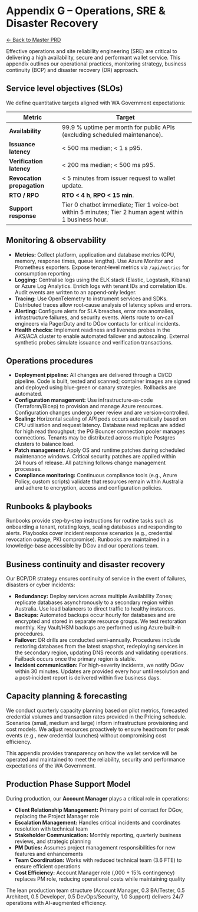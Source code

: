 # Appendix G – Operations, SRE & Disaster Recovery

[← Back to Master PRD](./PRD_Master.md#documentation-structure)

Effective operations and site reliability engineering (SRE) are critical to delivering a high availability, secure and performant wallet service.  This appendix outlines our operational practices, monitoring strategy, business continuity (BCP) and disaster recovery (DR) approach.

## Service level objectives (SLOs)

We define quantitative targets aligned with WA Government expectations:

| Metric | Target |
| --- | --- |
| **Availability** | 99.9 % uptime per month for public APIs (excluding scheduled maintenance). |
| **Issuance latency** | < 500 ms median; < 1 s p95. |
| **Verification latency** | < 200 ms median; < 500 ms p95. |
| **Revocation propagation** | < 5 minutes from issuer request to wallet update. |
| **RTO / RPO** | **RTO < 4 h**, **RPO < 15 min**. |
| **Support response** | Tier 0 chatbot immediate; Tier 1 voice‑bot within 5 minutes; Tier 2 human agent within 1 business hour. |

## Monitoring & observability

* **Metrics:** Collect platform, application and database metrics (CPU, memory, response times, queue lengths).  Use Azure Monitor and Prometheus exporters.  Expose tenant‑level metrics via `/api/metrics` for consumption reporting.
* **Logging:** Centralise logs using the ELK stack (Elastic, Logstash, Kibana) or Azure Log Analytics.  Enrich logs with tenant IDs and correlation IDs.  Audit events are written to an append‑only ledger.
* **Tracing:** Use OpenTelemetry to instrument services and SDKs.  Distributed traces allow root‑cause analysis of latency spikes and errors.
* **Alerting:** Configure alerts for SLA breaches, error rate anomalies, infrastructure failures, and security events.  Alerts route to on‑call engineers via PagerDuty and to DGov contacts for critical incidents.
* **Health checks:** Implement readiness and liveness probes in the AKS/ACA cluster to enable automated failover and autoscaling.  External synthetic probes simulate issuance and verification transactions.

## Operations procedures

* **Deployment pipeline:** All changes are delivered through a CI/CD pipeline.  Code is built, tested and scanned; container images are signed and deployed using blue‑green or canary strategies.  Rollbacks are automated.
* **Configuration management:** Use infrastructure‑as‑code (Terraform/Bicep) to provision and manage Azure resources.  Configuration changes undergo peer review and are version‑controlled.
* **Scaling:** Horizontal scaling of API pods occurs automatically based on CPU utilisation and request latency.  Database read replicas are added for high read throughput; the PG Bouncer connection pooler manages connections.  Tenants may be distributed across multiple Postgres clusters to balance load.
* **Patch management:** Apply OS and runtime patches during scheduled maintenance windows.  Critical security patches are applied within 24 hours of release.  All patching follows change management processes.
* **Compliance monitoring:** Continuous compliance tools (e.g., Azure Policy, custom scripts) validate that resources remain within Australia and adhere to encryption, access and configuration policies.

## Runbooks & playbooks

Runbooks provide step‑by‑step instructions for routine tasks such as onboarding a tenant, rotating keys, scaling databases and responding to alerts.  Playbooks cover incident response scenarios (e.g., credential revocation outage, PKI compromise).  Runbooks are maintained in a knowledge‑base accessible by DGov and our operations team.

## Business continuity and disaster recovery

Our BCP/DR strategy ensures continuity of service in the event of failures, disasters or cyber incidents:

* **Redundancy:** Deploy services across multiple Availability Zones; replicate databases asynchronously to a secondary region within Australia.  Use load balancers to direct traffic to healthy instances.
* **Backups:** Automated backups occur hourly for databases and are encrypted and stored in separate resource groups.  We test restoration monthly.  Key Vault/HSM backups are performed using Azure built‑in procedures.
* **Failover:** DR drills are conducted semi‑annually.  Procedures include restoring databases from the latest snapshot, redeploying services in the secondary region, updating DNS records and validating operations.  Failback occurs once the primary region is stable.
* **Incident communication:** For high‑severity incidents, we notify DGov within 30 minutes.  Updates are provided every hour until resolution and a post‑incident report is delivered within five business days.

## Capacity planning & forecasting

We conduct quarterly capacity planning based on pilot metrics, forecasted credential volumes and transaction rates provided in the Pricing schedule.  Scenarios (small, medium and large) inform infrastructure provisioning and cost models.  We adjust resources proactively to ensure headroom for peak events (e.g., new credential launches) without compromising cost efficiency.

This appendix provides transparency on how the wallet service will be operated and maintained to meet the reliability, security and performance expectations of the WA Government.

## Production Phase Support Model

During production, our **Account Manager** plays a critical role in operations:

* **Client Relationship Management:** Primary point of contact for DGov, replacing the Project Manager role
* **Escalation Management:** Handles critical incidents and coordinates resolution with technical team
* **Stakeholder Communication:** Monthly reporting, quarterly business reviews, and strategic planning
* **PM Duties:** Assumes project management responsibilities for new features and enhancements
* **Team Coordination:** Works with reduced technical team (3.6 FTE) to ensure efficient operations
* **Cost Efficiency:** Account Manager role (,000 + 15% contingency) replaces PM role, reducing operational costs while maintaining quality

The lean production team structure (Account Manager, 0.3 BA/Tester, 0.5 Architect, 0.5 Developer, 0.5 DevOps/Security, 1.0 Support) delivers 24/7 operations with AI-augmented efficiency.
